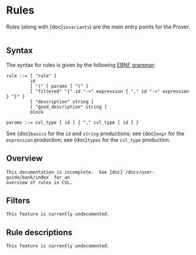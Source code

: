 Rules
=====

Rules (along with {doc}`invariants`) are the main entry points for the Prover.

```{contents}
```

Syntax
------

The syntax for rules is given by the following [EBNF grammar](syntax):

```
rule ::= [ "rule" ]
         id
         [ "(" [ params ] ")" ]
         [ "filtered" "{" id "->" expression { "," id "->" expression } "}" ]
         [ "description" string ]
         [ "good_description" string ]
         block

params ::= cvl_type [ id ] { "," cvl_type [ id ] }

```

See {doc}`basics` for the `id` and `string` productions; see {doc}`expr` for the `expression`
production; see {doc}`types` for the `cvl_type` production.


Overview
--------

```{todo}
This documentation is incomplete.  See {doc}`/docs/user-guide/bank/index` for an
overview of rules in CVL.
```


Filters
-------

```{todo}
This feature is currently undocumented.
```

Rule descriptions
-----------------

```{todo}
This feature is currently undocumented.
```

